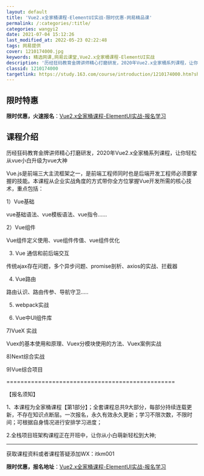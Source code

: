 ```yaml
---
layout: default
title: 'Vue2.x全家桶课程-ElementUI实战-限时优惠-网易精品课'
permalink: /:categories/:title/
categories: wangyi2
date: 2021-07-04 15:12:26
last_modified_at: 2022-05-23 02:22:48
tags: 网易提供
cover: 1210174000.jpg
keywords: 精选网课,网易云课堂,Vue2.x全家桶课程-ElementUI实战
description: '历经狂码教育金牌讲师精心打磨研发，2020年Vue2.x全家桶系列课程，让你轻松从vue小白升级为vue大神Vue.js'
classid: 1210174000
targetlink: https://study.163.com/course/introduction/1210174000.htm?share=1&shareId=1025206652&utm_campaign=share&utm_medium=iphoneShare&utm_source=&utm_u=1025206652
---
```


## 限时特惠

**限时优惠，火速报名**：[Vue2.x全家桶课程-ElementUI实战-报名学习](https://study.163.com/course/introduction/1210174000.htm?share=1&shareId=1025206652&utm_campaign=share&utm_medium=iphoneShare&utm_source=&utm_u=1025206652)

## 课程介绍

历经狂码教育金牌讲师精心打磨研发，2020年Vue2.x全家桶系列课程，让你轻松从vue小白升级为vue大神

Vue.js是前端三大主流框架之一，是前端工程师同时也是后端开发工程师必须要掌握的技能。本课程从企业实战角度的方式带你全方位掌握Vue开发所需的核心技术，重点包括：

1）Vue基础

vue基础语法、vue模板语法、vue指令......

2）Vue组件

Vue组件定义使用、vue组件传值、vue组件优化

3) Vue 通信和前后端交互

传统ajax存在问题，多个异步问题、promise剖析、axios的实战、拦截器

4) Vue路由

路由认识、路由传参、导航守卫.....

5) webpack实战

6) Vue中UI组件库

7)VueX 实战

Vuex的基本使用和原理、Vuex分模块使用的方法、Vuex案例实战

8)Next综合实战

9)Vue综合项目

================================================

【报名须知】

1、本课程为全家桶课程【第1部分】；全套课程总共9大部分，每部分持续连载更新，不存在知识点断层。一次报名，永久有效永久更新；学习不限次数，不限时间；可根据自身情况进行安排学习进度；

2.全栈项目班架构课程正在开班中，让你从小白萌新轻松到大神;

-------------------

获取课程资料或者课程答疑添加WX：itkm001

**限时优惠，报名地址**：[Vue2.x全家桶课程-ElementUI实战-报名学习](https://study.163.com/course/introduction/1210174000.htm?share=1&shareId=1025206652&utm_campaign=share&utm_medium=iphoneShare&utm_source=&utm_u=1025206652)

